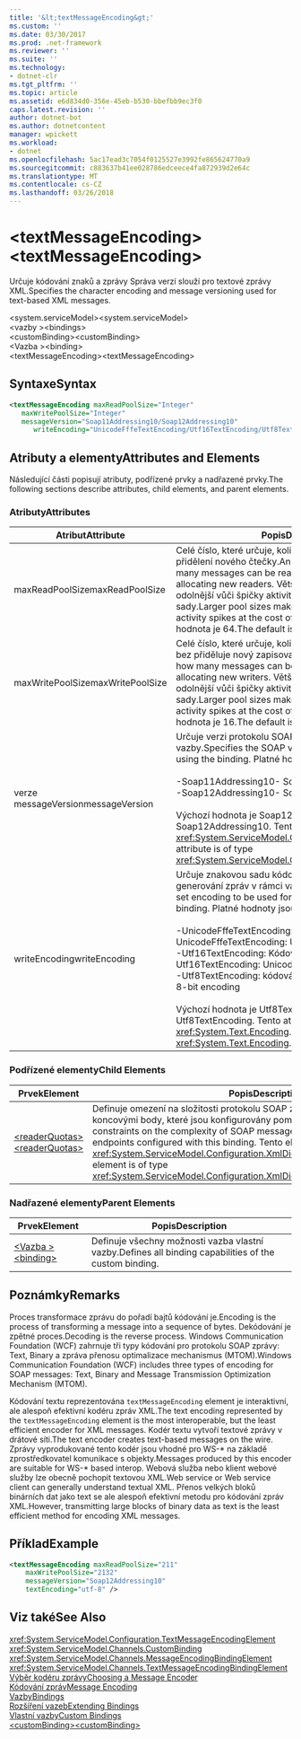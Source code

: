 ```yaml
---
title: '&lt;textMessageEncoding&gt;'
ms.custom: ''
ms.date: 03/30/2017
ms.prod: .net-framework
ms.reviewer: ''
ms.suite: ''
ms.technology:
- dotnet-clr
ms.tgt_pltfrm: ''
ms.topic: article
ms.assetid: e6d834d0-356e-45eb-b530-bbefbb9ec3f0
caps.latest.revision: ''
author: dotnet-bot
ms.author: dotnetcontent
manager: wpickett
ms.workload:
- dotnet
ms.openlocfilehash: 5ac17ead3c7054f0125527e3992fe865624770a9
ms.sourcegitcommit: c883637b41ee028786edceece4fa872939d2e64c
ms.translationtype: MT
ms.contentlocale: cs-CZ
ms.lasthandoff: 03/26/2018
---
```

# <a name="lttextmessageencodinggt"></a><span data-ttu-id="36d78-102">&lt;textMessageEncoding&gt;</span><span class="sxs-lookup"><span data-stu-id="36d78-102">&lt;textMessageEncoding&gt;</span></span>
<span data-ttu-id="36d78-103">Určuje kódování znaků a zprávy Správa verzí slouží pro textové zprávy XML.</span><span class="sxs-lookup"><span data-stu-id="36d78-103">Specifies the character encoding and message versioning used for text-based XML messages.</span></span>  
  
 <span data-ttu-id="36d78-104">\<system.serviceModel></span><span class="sxs-lookup"><span data-stu-id="36d78-104">\<system.serviceModel></span></span>  
<span data-ttu-id="36d78-105">\<vazby ></span><span class="sxs-lookup"><span data-stu-id="36d78-105">\<bindings></span></span>  
<span data-ttu-id="36d78-106">\<customBinding></span><span class="sxs-lookup"><span data-stu-id="36d78-106">\<customBinding></span></span>  
<span data-ttu-id="36d78-107">\<Vazba ></span><span class="sxs-lookup"><span data-stu-id="36d78-107">\<binding></span></span>  
<span data-ttu-id="36d78-108">\<textMessageEncoding></span><span class="sxs-lookup"><span data-stu-id="36d78-108">\<textMessageEncoding></span></span>  
  
## <a name="syntax"></a><span data-ttu-id="36d78-109">Syntaxe</span><span class="sxs-lookup"><span data-stu-id="36d78-109">Syntax</span></span>  
  
```xml  
<textMessageEncoding maxReadPoolSize="Integer"  
   maxWritePoolSize="Integer"  
   messageVersion="Soap11Addressing10/Soap12Addressing10"  
      writeEncoding="UnicodeFffeTextEncoding/Utf16TextEncoding/Utf8TextEncoding" />  
```  
  
## <a name="attributes-and-elements"></a><span data-ttu-id="36d78-110">Atributy a elementy</span><span class="sxs-lookup"><span data-stu-id="36d78-110">Attributes and Elements</span></span>  
 <span data-ttu-id="36d78-111">Následující části popisují atributy, podřízené prvky a nadřazené prvky.</span><span class="sxs-lookup"><span data-stu-id="36d78-111">The following sections describe attributes, child elements, and parent elements.</span></span>  
  
### <a name="attributes"></a><span data-ttu-id="36d78-112">Atributy</span><span class="sxs-lookup"><span data-stu-id="36d78-112">Attributes</span></span>  
  
|<span data-ttu-id="36d78-113">Atribut</span><span class="sxs-lookup"><span data-stu-id="36d78-113">Attribute</span></span>|<span data-ttu-id="36d78-114">Popis</span><span class="sxs-lookup"><span data-stu-id="36d78-114">Description</span></span>|  
|---------------|-----------------|  
|<span data-ttu-id="36d78-115">maxReadPoolSize</span><span class="sxs-lookup"><span data-stu-id="36d78-115">maxReadPoolSize</span></span>|<span data-ttu-id="36d78-116">Celé číslo, které určuje, kolik zpráv lze číst souběžně bez přidělení nového čtečky.</span><span class="sxs-lookup"><span data-stu-id="36d78-116">An integer that specifies how many messages can be read simultaneously without allocating new readers.</span></span> <span data-ttu-id="36d78-117">Větší velikosti fondu se systém odolnější vůči špičky aktivity za cenu větší pracovní sady.</span><span class="sxs-lookup"><span data-stu-id="36d78-117">Larger pool sizes make the system more tolerant to activity spikes at the cost of a larger working set.</span></span> <span data-ttu-id="36d78-118">Výchozí hodnota je 64.</span><span class="sxs-lookup"><span data-stu-id="36d78-118">The default is 64.</span></span>|  
|<span data-ttu-id="36d78-119">maxWritePoolSize</span><span class="sxs-lookup"><span data-stu-id="36d78-119">maxWritePoolSize</span></span>|<span data-ttu-id="36d78-120">Celé číslo, které určuje, kolik zpráv lze najednou odeslat bez přiděluje nový zapisovače.</span><span class="sxs-lookup"><span data-stu-id="36d78-120">An integer that specifies how many messages can be sent simultaneously without allocating new writers.</span></span> <span data-ttu-id="36d78-121">Větší velikosti fondu se systém odolnější vůči špičky aktivity za cenu větší pracovní sady.</span><span class="sxs-lookup"><span data-stu-id="36d78-121">Larger pool sizes make the system more tolerant to activity spikes at the cost of a larger working set.</span></span> <span data-ttu-id="36d78-122">Výchozí hodnota je 16.</span><span class="sxs-lookup"><span data-stu-id="36d78-122">The default is 16.</span></span>|  
|<span data-ttu-id="36d78-123">verze messageVersion</span><span class="sxs-lookup"><span data-stu-id="36d78-123">messageVersion</span></span>|<span data-ttu-id="36d78-124">Určuje verzi protokolu SOAP zprávy odeslané pomocí vazby.</span><span class="sxs-lookup"><span data-stu-id="36d78-124">Specifies the SOAP version of the messages sent using the binding.</span></span> <span data-ttu-id="36d78-125">Platné hodnoty jsou</span><span class="sxs-lookup"><span data-stu-id="36d78-125">Valid values are</span></span><br /><br /> <span data-ttu-id="36d78-126">-Soap11Addressing10</span><span class="sxs-lookup"><span data-stu-id="36d78-126">-   Soap11Addressing10</span></span><br /><span data-ttu-id="36d78-127">-Soap12Addressing10</span><span class="sxs-lookup"><span data-stu-id="36d78-127">-   Soap12Addressing10</span></span><br /><br /> <span data-ttu-id="36d78-128">Výchozí hodnota je Soap12Addressing10.</span><span class="sxs-lookup"><span data-stu-id="36d78-128">The default is Soap12Addressing10.</span></span> <span data-ttu-id="36d78-129">Tento atribut je typu <xref:System.ServiceModel.Channels.MessageVersion>.</span><span class="sxs-lookup"><span data-stu-id="36d78-129">This attribute is of type <xref:System.ServiceModel.Channels.MessageVersion>.</span></span>|  
|<span data-ttu-id="36d78-130">writeEncoding</span><span class="sxs-lookup"><span data-stu-id="36d78-130">writeEncoding</span></span>|<span data-ttu-id="36d78-131">Určuje znakovou sadu kódování má být použit pro generování zpráv v rámci vazby.</span><span class="sxs-lookup"><span data-stu-id="36d78-131">Specifies the character set encoding to be used for emitting messages on the binding.</span></span> <span data-ttu-id="36d78-132">Platné hodnoty jsou</span><span class="sxs-lookup"><span data-stu-id="36d78-132">Valid values are</span></span><br /><br /> <span data-ttu-id="36d78-133">-UnicodeFffeTextEncoding: Unicode BigEndian kódování</span><span class="sxs-lookup"><span data-stu-id="36d78-133">-   UnicodeFffeTextEncoding: Unicode BigEndian encoding</span></span><br /><span data-ttu-id="36d78-134">-Utf16TextEncoding: Kódování Unicode</span><span class="sxs-lookup"><span data-stu-id="36d78-134">-   Utf16TextEncoding: Unicode encoding</span></span><br /><span data-ttu-id="36d78-135">-Utf8TextEncoding: kódování 8bitové</span><span class="sxs-lookup"><span data-stu-id="36d78-135">-   Utf8TextEncoding: 8-bit encoding</span></span><br /><br /> <span data-ttu-id="36d78-136">Výchozí hodnota je Utf8TextEncoding.</span><span class="sxs-lookup"><span data-stu-id="36d78-136">The default is Utf8TextEncoding.</span></span> <span data-ttu-id="36d78-137">Tento atribut je typu <xref:System.Text.Encoding>.</span><span class="sxs-lookup"><span data-stu-id="36d78-137">This attribute is of type <xref:System.Text.Encoding>.</span></span>|  
  
### <a name="child-elements"></a><span data-ttu-id="36d78-138">Podřízené elementy</span><span class="sxs-lookup"><span data-stu-id="36d78-138">Child Elements</span></span>  
  
|<span data-ttu-id="36d78-139">Prvek</span><span class="sxs-lookup"><span data-stu-id="36d78-139">Element</span></span>|<span data-ttu-id="36d78-140">Popis</span><span class="sxs-lookup"><span data-stu-id="36d78-140">Description</span></span>|  
|-------------|-----------------|  
|[<span data-ttu-id="36d78-141">\<readerQuotas></span><span class="sxs-lookup"><span data-stu-id="36d78-141">\<readerQuotas></span></span>](http://msdn.microsoft.com/library/3e5e42ff-cef8-478f-bf14-034449239bfd)|<span data-ttu-id="36d78-142">Definuje omezení na složitosti protokolu SOAP zprávy, které lze zpracovat koncovými body, které jsou konfigurovány pomocí této vazby.</span><span class="sxs-lookup"><span data-stu-id="36d78-142">Defines the constraints on the complexity of SOAP messages that can be processed by endpoints configured with this binding.</span></span> <span data-ttu-id="36d78-143">Tento element je typu <xref:System.ServiceModel.Configuration.XmlDictionaryReaderQuotasElement>.</span><span class="sxs-lookup"><span data-stu-id="36d78-143">This element is of type <xref:System.ServiceModel.Configuration.XmlDictionaryReaderQuotasElement>.</span></span>|  
  
### <a name="parent-elements"></a><span data-ttu-id="36d78-144">Nadřazené elementy</span><span class="sxs-lookup"><span data-stu-id="36d78-144">Parent Elements</span></span>  
  
|<span data-ttu-id="36d78-145">Prvek</span><span class="sxs-lookup"><span data-stu-id="36d78-145">Element</span></span>|<span data-ttu-id="36d78-146">Popis</span><span class="sxs-lookup"><span data-stu-id="36d78-146">Description</span></span>|  
|-------------|-----------------|  
|[<span data-ttu-id="36d78-147">\<Vazba ></span><span class="sxs-lookup"><span data-stu-id="36d78-147">\<binding></span></span>](../../../../../docs/framework/misc/binding.md)|<span data-ttu-id="36d78-148">Definuje všechny možnosti vazba vlastní vazby.</span><span class="sxs-lookup"><span data-stu-id="36d78-148">Defines all binding capabilities of the custom binding.</span></span>|  
  
## <a name="remarks"></a><span data-ttu-id="36d78-149">Poznámky</span><span class="sxs-lookup"><span data-stu-id="36d78-149">Remarks</span></span>  
 <span data-ttu-id="36d78-150">Proces transformace zprávu do pořadí bajtů kódování je.</span><span class="sxs-lookup"><span data-stu-id="36d78-150">Encoding is the process of transforming a message into a sequence of bytes.</span></span> <span data-ttu-id="36d78-151">Dekódování je zpětné proces.</span><span class="sxs-lookup"><span data-stu-id="36d78-151">Decoding is the reverse process.</span></span> <span data-ttu-id="36d78-152">Windows Communication Foundation (WCF) zahrnuje tři typy kódování pro protokolu SOAP zprávy: Text, Binary a zpráva přenosu optimalizace mechanismus (MTOM).</span><span class="sxs-lookup"><span data-stu-id="36d78-152">Windows Communication Foundation (WCF) includes three types of encoding for SOAP messages: Text, Binary and Message Transmission Optimization Mechanism (MTOM).</span></span>  
  
 <span data-ttu-id="36d78-153">Kódování textu reprezentována `textMessageEncoding` element je interaktivní, ale alespoň efektivní kodéru zpráv XML.</span><span class="sxs-lookup"><span data-stu-id="36d78-153">The text encoding represented by the `textMessageEncoding` element is the most interoperable, but the least efficient encoder for XML messages.</span></span>  <span data-ttu-id="36d78-154">Kodér textu vytvoří textové zprávy v drátové síti.</span><span class="sxs-lookup"><span data-stu-id="36d78-154">The text encoder creates text-based messages on the wire.</span></span> <span data-ttu-id="36d78-155">Zprávy vyprodukované tento kodér jsou vhodné pro WS-\* na základě zprostředkovatel komunikace s objekty.</span><span class="sxs-lookup"><span data-stu-id="36d78-155">Messages produced by this encoder are suitable for WS-\* based interop.</span></span> <span data-ttu-id="36d78-156">Webová služba nebo klient webové služby lze obecně pochopit textovou XML.</span><span class="sxs-lookup"><span data-stu-id="36d78-156">Web service or Web service client can generally understand textual XML.</span></span> <span data-ttu-id="36d78-157">Přenos velkých bloků binárních dat jako text se ale alespoň efektivní metodu pro kódování zpráv XML.</span><span class="sxs-lookup"><span data-stu-id="36d78-157">However, transmitting large blocks of binary data as text is the least efficient method for encoding XML messages.</span></span>  
  
## <a name="example"></a><span data-ttu-id="36d78-158">Příklad</span><span class="sxs-lookup"><span data-stu-id="36d78-158">Example</span></span>  
  
```xml  
<textMessageEncoding maxReadPoolSize="211"  
    maxWritePoolSize="2132"  
    messageVersion="Soap12Addressing10"  
    textEncoding="utf-8" />  
```  
  
## <a name="see-also"></a><span data-ttu-id="36d78-159">Viz také</span><span class="sxs-lookup"><span data-stu-id="36d78-159">See Also</span></span>  
 <xref:System.ServiceModel.Configuration.TextMessageEncodingElement>  
 <xref:System.ServiceModel.Channels.CustomBinding>  
 <xref:System.ServiceModel.Channels.MessageEncodingBindingElement>  
 <xref:System.ServiceModel.Channels.TextMessageEncodingBindingElement>  
 [<span data-ttu-id="36d78-160">Výběr kodéru zprávy</span><span class="sxs-lookup"><span data-stu-id="36d78-160">Choosing a Message Encoder</span></span>](../../../../../docs/framework/wcf/feature-details/choosing-a-message-encoder.md)  
 [<span data-ttu-id="36d78-161">Kódování zpráv</span><span class="sxs-lookup"><span data-stu-id="36d78-161">Message Encoding</span></span>](../../../../../docs/framework/configure-apps/file-schema/wcf/message-encoding.md)  
 [<span data-ttu-id="36d78-162">Vazby</span><span class="sxs-lookup"><span data-stu-id="36d78-162">Bindings</span></span>](../../../../../docs/framework/wcf/bindings.md)  
 [<span data-ttu-id="36d78-163">Rozšíření vazeb</span><span class="sxs-lookup"><span data-stu-id="36d78-163">Extending Bindings</span></span>](../../../../../docs/framework/wcf/extending/extending-bindings.md)  
 [<span data-ttu-id="36d78-164">Vlastní vazby</span><span class="sxs-lookup"><span data-stu-id="36d78-164">Custom Bindings</span></span>](../../../../../docs/framework/wcf/extending/custom-bindings.md)  
 [<span data-ttu-id="36d78-165">\<customBinding></span><span class="sxs-lookup"><span data-stu-id="36d78-165">\<customBinding></span></span>](../../../../../docs/framework/configure-apps/file-schema/wcf/custombinding.md)

